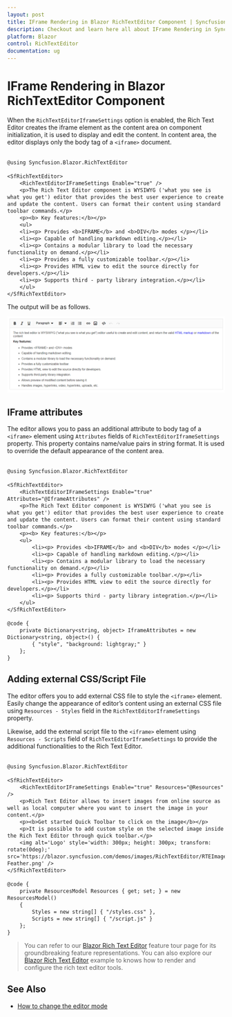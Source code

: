 ```yaml
---
layout: post
title: IFrame Rendering in Blazor RichTextEditor Component | Syncfusion
description: Checkout and learn here all about IFrame Rendering in Syncfusion Blazor RichTextEditor component and more.
platform: Blazor
control: RichTextEditor
documentation: ug
---
```


# IFrame Rendering in Blazor RichTextEditor Component

When the `RichTextEditorIframeSettings` option is enabled, the Rich Text Editor creates the iframe element as the content area on component initialization, it is used to display and edit the content. In content area, the editor displays only the body tag of a `<iframe>` document.

```cshtml

@using Syncfusion.Blazor.RichTextEditor

<SfRichTextEditor>
    <RichTextEditorIFrameSettings Enable="true" />
    <p>The Rich Text Editor component is WYSIWYG ('what you see is what you get') editor that provides the best user experience to create and update the content. Users can format their content using standard toolbar commands.</p>
    <p><b> Key features:</b></p>
    <ul>
    <li><p> Provides <b>IFRAME</b> and <b>DIV</b> modes </p></li>
    <li><p> Capable of handling markdown editing.</p></li>
    <li><p> Contains a modular library to load the necessary functionality on demand.</p></li>
    <li><p> Provides a fully customizable toolbar.</p></li>
    <li><p> Provides HTML view to edit the source directly for developers.</p></li>
    <li><p> Supports third - party library integration.</p></li>
    </ul>
</SfRichTextEditor>

```

The output will be as follows.

![Blazor RichTextEditor with IFrame](./images/blazor-richtexteditor-iframe.png)

## IFrame attributes

The editor allows you to pass an additional attribute to body tag of a `<iframe>` element using `Attributes` fields of `RichTextEditorIframeSettings` property. This property contains name/value pairs in string format. It is used to override the default appearance of the content area.

```cshtml

@using Syncfusion.Blazor.RichTextEditor

<SfRichTextEditor>
    <RichTextEditorIFrameSettings Enable="true" Attributes="@IframeAttributes" />
    <p>The Rich Text Editor component is WYSIWYG ('what you see is what you get') editor that provides the best user experience to create and update the content. Users can format their content using standard toolbar commands.</p>
    <p><b> Key features:</b></p>
    <ul>
        <li><p> Provides <b>IFRAME</b> and <b>DIV</b> modes </p></li>
        <li><p> Capable of handling markdown editing.</p></li>
        <li><p> Contains a modular library to load the necessary functionality on demand.</p></li>
        <li><p> Provides a fully customizable toolbar.</p></li>
        <li><p> Provides HTML view to edit the source directly for developers.</p></li>
        <li><p> Supports third - party library integration.</p></li>
    </ul>
</SfRichTextEditor>

@code {
    private Dictionary<string, object> IframeAttributes = new Dictionary<string, object>() {
        { "style", "background: lightgray;" }
    };
}

```

## Adding external CSS/Script File

The editor offers you to add external CSS file to style the `<iframe>` element. Easily change the appearance of editor’s content using an external CSS file using `Resources - Styles` field in the `RichTextEditorIframeSettings` property.

Likewise, add the external script file to the `<iframe>` element using `Resources - Scripts` field of `RichTextEditorIframeSettings` to provide the additional functionalities to the Rich Text Editor.

```cshtml

@using Syncfusion.Blazor.RichTextEditor

<SfRichTextEditor>
    <RichTextEditorIFrameSettings Enable="true" Resources="@Resources" />
    <p>Rich Text Editor allows to insert images from online source as well as local computer where you want to insert the image in your content.</p>
    <p><b>Get started Quick Toolbar to click on the image</b></p>
    <p>It is possible to add custom style on the selected image inside the Rich Text Editor through quick toolbar.</p>
    <img alt='Logo' style='width: 300px; height: 300px; transform: rotate(0deg);' src='https://blazor.syncfusion.com/demos/images/RichTextEditor/RTEImage-Feather.png' />
</SfRichTextEditor>

@code {
    private ResourcesModel Resources { get; set; } = new ResourcesModel()
    {
        Styles = new string[] { "/styles.css" },
        Scripts = new string[] { "/script.js" }
    };
}

```

> You can refer to our [Blazor Rich Text Editor](https://www.syncfusion.com/blazor-components/blazor-wysiwyg-rich-text-editor) feature tour page for its groundbreaking feature representations. You can also explore our [Blazor Rich Text Editor](https://blazor.syncfusion.com/demos/rich-text-editor/overview?theme=bootstrap4) example to knows how to render and configure the rich text editor tools.

## See Also

* [How to change the editor mode](./editor-modes/#markdown-editor)